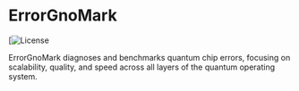 # ErrorGnoMark

[![License](https://img.shields.io/github/license/BAQIS-Quantum/ErrorGnoMark.svg?)


ErrorGnoMark diagnoses and benchmarks quantum chip errors, focusing on scalability, quality, and speed across all layers of the quantum operating system.

